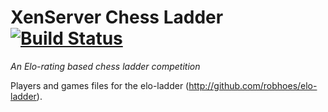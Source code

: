 # XenServer Chess Ladder [![Build Status](https://travis-ci.org/robhoes/elo-ladder-chess.png)](https://travis-ci.org/robhoes/elo-ladder-chess)

_An Elo-rating based chess ladder competition_

Players and games files for the elo-ladder (http://github.com/robhoes/elo-ladder).

